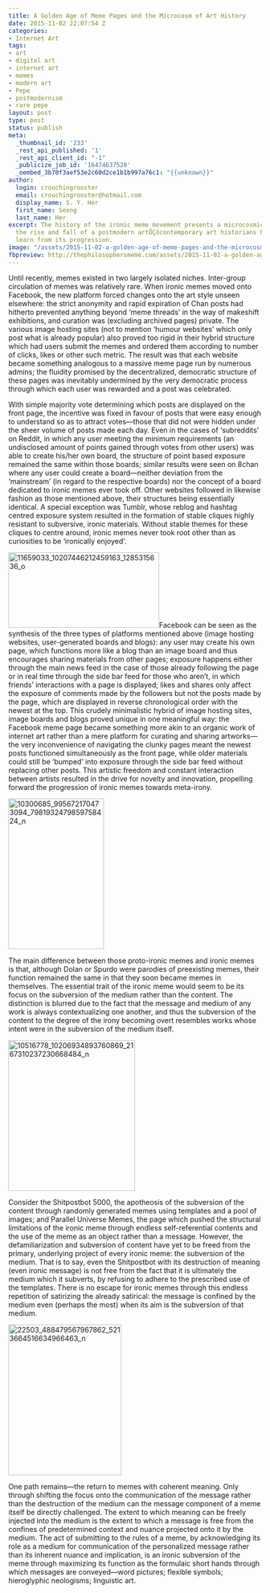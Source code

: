 ```yaml
---
title: A Golden Age of Meme Pages and the Microcosm of Art History
date: 2015-11-02 22:07:54 Z
categories:
- Internet Art
tags:
- art
- digital art
- internet art
- memes
- modern art
- Pepe
- postmodernism
- rare pepe
layout: post
type: post
status: publish
meta:
  _thumbnail_id: '233'
  _rest_api_published: '1'
  _rest_api_client_id: "-1"
  _publicize_job_id: '16474637520'
  _oembed_3b70f3aef53e2c60d2ce1b1b997a76c1: "{{unknown}}"
author:
  login: crouchingrooster
  email: crouchingrooster@hotmail.com
  display_name: S. Y. Her
  first_name: Seong
  last_name: Her
excerpt: The history of the ironic meme movement presents a microcosmic example of
  the rise and fall of a postmodern artÔÇöcontemporary art historians have much to
  learn from its progression.
image: "/assets/2015-11-02-a-golden-age-of-meme-pages-and-the-microcosm-of-art-history/11659033_10207446212459163_1285315636_o.jpg"
fbpreview: http://thephilosophersmeme.com/assets/2015-11-02-a-golden-age-of-meme-pages-and-the-microcosm-of-art-history/11659033_10207446212459163_1285315636_o.jpg
---
```


<p>Until recently, memes existed in two largely isolated niches. Inter-group circulation of memes was relatively rare. When ironic memes moved onto Facebook, the new platform forced changes onto the art style unseen elsewhere: the strict anonymity and rapid expiration of Chan posts had hitherto prevented anything beyond ‘meme threads’ in the way of makeshift exhibitions, and curation was (excluding archived pages) private. The various image hosting sites (not to mention ‘humour websites’ which only post what is already popular) also proved too rigid in their hybrid structure which had users submit the memes and ordered them according to number of clicks, likes or other such metric. The result was that each website became something analogous to a massive meme page run by numerous admins; the fluidity promised by the decentralized, democratic structure of these pages was inevitably undermined by the very democratic process through which each user was rewarded and a post was celebrated.</p>
<p>With simple majority vote determining which posts are displayed on the front page, the incentive was fixed in favour of posts that were easy enough to understand so as to attract votes—those that did not were hidden under the sheer volume of posts made each day. Even in the cases of ‘subreddits’ on Reddit, in which any user meeting the minimum requirements (an undisclosed amount of points gained through votes from other users) was able to create his/her own board, the structure of point based exposure remained the same within those boards; similar results were seen on 8chan where any user could create a board—neither deviation from the ‘mainstream’ (in regard to the respective boards) nor the concept of a board dedicated to ironic memes ever took off. Other websites followed in likewise fashion as those mentioned above, their structures being essentially identical. A special exception was Tumblr, whose reblog and hashtag centred exposure system resulted in the formation of stable cliques highly resistant to subversive, ironic materials. Without stable themes for these cliques to centre around, ironic memes never took root other than as curiosities to be ‘ironically enjoyed’.</p>
<p><a href="{{ site.baseurl }}/assets/2015-11-02-a-golden-age-of-meme-pages-and-the-microcosm-of-art-history/11659033_10207446212459163_1285315636_o.jpg"><img class="size-medium wp-image-238 aligncenter" src="{{ site.baseurl }}/assets/2015-11-02-a-golden-age-of-meme-pages-and-the-microcosm-of-art-history/11659033_10207446212459163_1285315636_o.jpg" alt="11659033_10207446212459163_1285315636_o" width="300" height="150" /></a>Facebook can be seen as the synthesis of the three types of platforms mentioned above (image hosting websites, user-generated boards and blogs): any user may create his own page, which functions more like a blog than an image board and thus encourages sharing materials from other pages; exposure happens either through the main news feed in the case of those already following the page or in real time through the side bar feed for those who aren’t, in which friends’ interactions with a page is displayed; likes and shares only affect the exposure of comments made by the followers but not the posts made by the page, which are displayed in reverse chronological order with the newest at the top. This crudely minimalistic hybrid of image hosting sites, image boards and blogs proved unique in one meaningful way: the Facebook meme page became something more akin to an organic work of internet art rather than a mere platform for curating and sharing artworks—the very inconvenience of navigating the clunky pages meant the newest posts functioned simultaneously as the front page, while older materials could still be ‘bumped’ into exposure through the side bar feed without replacing other posts. This artistic freedom and constant interaction between artists resulted in the drive for novelty and innovation, propelling forward the progression of ironic memes towards meta-irony.</p>
<p><a href="{{ site.baseurl }}/assets/2015-11-02-a-golden-age-of-meme-pages-and-the-microcosm-of-art-history/10300685_995672170473094_7981932479859758424_n.jpg?w=190" alt="10300685_995672170473094_7981932479859758424_n"><img class="size-medium wp-image-235 aligncenter" src="{{ site.baseurl }}/assets/2015-11-02-a-golden-age-of-meme-pages-and-the-microcosm-of-art-history/10300685_995672170473094_7981932479859758424_n.jpg?w=190" alt="10300685_995672170473094_7981932479859758424_n" width="190" height="300" /></a></p>
<p>The main difference between those proto-ironic memes and ironic memes is that, although Dolan or Spurdo were parodies of preexisting memes, their function remained the same in that they soon became memes in themselves. The essential trait of the ironic meme would seem to be its focus on the subversion of the medium rather than the content. The distinction is blurred due to the fact that the message and medium of any work is always contextualizing one another, and thus the subversion of the content to the degree of the irony becoming overt resembles works whose intent were in the subversion of the medium itself. </p>
<p><a href="{{ site.baseurl }}/assets/2015-11-02-a-golden-age-of-meme-pages-and-the-microcosm-of-art-history/10516778_10206934893760869_2167310237230668484_n.jpg"><img class="size-medium wp-image-236 aligncenter" src="{{ site.baseurl }}/assets/2015-11-02-a-golden-age-of-meme-pages-and-the-microcosm-of-art-history/10516778_10206934893760869_2167310237230668484_n.jpg" alt="10516778_10206934893760869_2167310237230668484_n" width="252" height="300" /></a></p>
<p>Consider the Shitpostbot 5000, the apotheosis of the subversion of the content through randomly generated memes using templates and a pool of images; and Parallel Universe Memes, the page which pushed the structural limitations of the ironic meme through endless self-referential contents and the use of the meme as an object rather than a message. However, the defamiliarization and subversion of content have yet to be freed from the primary, underlying project of every ironic meme: the subversion of the medium. That is to say, even the Shitpostbot with its destruction of meaning (even ironic message) is not free from the fact that it is ultimately the medium which it subverts, by refusing to adhere to the prescribed use of the templates. There is no escape for ironic memes through this endless repetition of satirizing the already satirical: the message is confined by the medium even (perhaps the most) when its aim is the subversion of that medium.</p>
<p><a href="{{ site.baseurl }}/assets/2015-11-02-a-golden-age-of-meme-pages-and-the-microcosm-of-art-history/22503_488479567967862_5213664516634966463_n.jpg"><img class="size-medium wp-image-239 aligncenter" src="{{ site.baseurl }}/assets/2015-11-02-a-golden-age-of-meme-pages-and-the-microcosm-of-art-history/22503_488479567967862_5213664516634966463_n.jpg" alt="22503_488479567967862_5213664516634966463_n" width="225" height="300" /></a></p>
<p>One path remains—the return to memes with coherent meaning. Only through shifting the focus onto the communication of the message rather than the destruction of the medium can the message component of a meme itself be directly challenged. The extent to which meaning can be freely injected into the medium is the extent to which a message is free from the confines of predetermined context and nuance projected onto it by the medium. The act of submitting to the rules of a meme, by acknowledging its role as a medium for communication of the personalized message rather than its inherent nuance and implication, is an ironic subversion of the meme through maximizing its function as the formulaic short hands through which messages are conveyed—word pictures; flexible symbols; hieroglyphic neologisms; linguistic art.</p>
